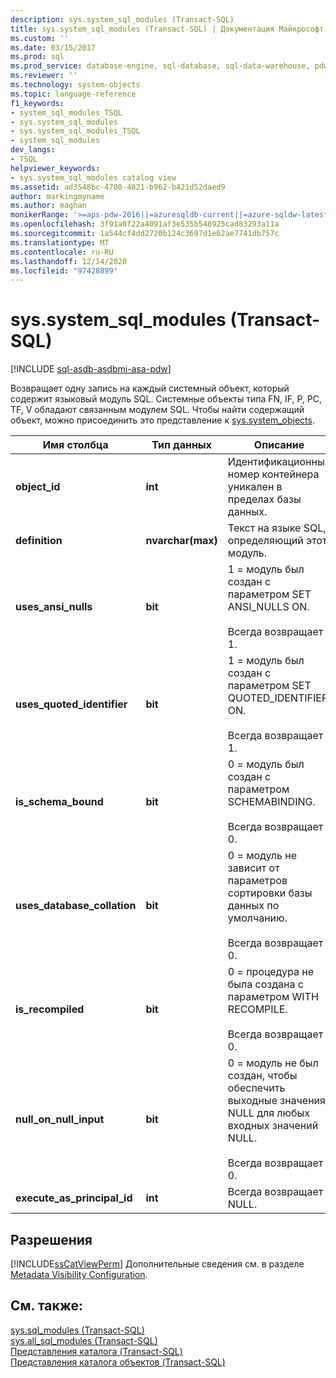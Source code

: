 ```yaml
---
description: sys.system_sql_modules (Transact-SQL)
title: sys.system_sql_modules (Transact-SQL) | Документация Майкрософт
ms.custom: ''
ms.date: 03/15/2017
ms.prod: sql
ms.prod_service: database-engine, sql-database, sql-data-warehouse, pdw
ms.reviewer: ''
ms.technology: system-objects
ms.topic: language-reference
f1_keywords:
- system_sql_modules_TSQL
- sys.system_sql_modules
- sys.system_sql_modules_TSQL
- system_sql_modules
dev_langs:
- TSQL
helpviewer_keywords:
- sys.system_sql_modules catalog view
ms.assetid: ad3548bc-4780-4821-b962-b421d52daed9
author: markingmyname
ms.author: maghan
monikerRange: '>=aps-pdw-2016||=azuresqldb-current||=azure-sqldw-latest||>=sql-server-2016||>=sql-server-linux-2017||=azuresqldb-mi-current'
ms.openlocfilehash: 3f91a0f22a4091af3e535b548925cad83293a11a
ms.sourcegitcommit: 1a544cf4dd2720b124c3697d1e62ae7741db757c
ms.translationtype: MT
ms.contentlocale: ru-RU
ms.lasthandoff: 12/14/2020
ms.locfileid: "97428899"
---
```

# <a name="syssystem_sql_modules-transact-sql"></a>sys.system_sql_modules (Transact-SQL)
[!INCLUDE [sql-asdb-asdbmi-asa-pdw](../../includes/applies-to-version/sql-asdb-asdbmi-asa-pdw.md)]

  Возвращает одну запись на каждый системный объект, который содержит языковый модуль SQL. Системные объекты типа FN, IF, P, PC, TF, V обладают связанным модулем SQL. Чтобы найти содержащий объект, можно присоединить это представление к [sys.system_objects](../../relational-databases/system-catalog-views/sys-system-objects-transact-sql.md).  
  
|Имя столбца|Тип данных|Описание|  
|-----------------|---------------|-----------------|  
|**object_id**|**int**|Идентификационный номер контейнера уникален в пределах базы данных.|  
|**definition**|**nvarchar(max)**|Текст на языке SQL, определяющий этот модуль.|  
|**uses_ansi_nulls**|**bit**|1 = модуль был создан с параметром SET ANSI_NULLS ON.<br /><br /> Всегда возвращает 1.|  
|**uses_quoted_identifier**|**bit**|1 = модуль был создан с параметром SET QUOTED_IDENTIFIER ON.<br /><br /> Всегда возвращает 1.|  
|**is_schema_bound**|**bit**|0 = модуль был создан с параметром SCHEMABINDING.<br /><br /> Всегда возвращает 0.|  
|**uses_database_collation**|**bit**|0 = модуль не зависит от параметров сортировки базы данных по умолчанию.<br /><br /> Всегда возвращает 0.|  
|**is_recompiled**|**bit**|0 = процедура не была создана с параметром WITH RECOMPILE.<br /><br /> Всегда возвращает 0.|  
|**null_on_null_input**|**bit**|0 = модуль не был создан, чтобы обеспечить выходные значения NULL для любых входных значений NULL.<br /><br /> Всегда возвращает 0.|  
|**execute_as_principal_id**|**int**|Всегда возвращает NULL.|  
  
## <a name="permissions"></a>Разрешения  
 [!INCLUDE[ssCatViewPerm](../../includes/sscatviewperm-md.md)] Дополнительные сведения см. в разделе [Metadata Visibility Configuration](../../relational-databases/security/metadata-visibility-configuration.md).  
  
## <a name="see-also"></a>См. также:  
 [sys.sql_modules (Transact-SQL)](../../relational-databases/system-catalog-views/sys-sql-modules-transact-sql.md)   
 [sys.all_sql_modules &#40;Transact-SQL&#41;](../../relational-databases/system-catalog-views/sys-all-sql-modules-transact-sql.md)   
 [Представления каталога (Transact-SQL)](../../relational-databases/system-catalog-views/catalog-views-transact-sql.md)   
 [Представления каталога объектов (Transact-SQL)](../../relational-databases/system-catalog-views/object-catalog-views-transact-sql.md)  
  
  
